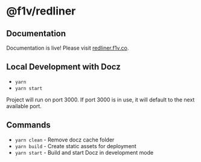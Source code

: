 # @f1v/redliner

## Documentation

Documentation is live! Please visit [redliner.f1v.co](https://redliner.f1v.co).

## Local Development with Docz

- `yarn`
- `yarn start`

Project will run on port 3000. If port 3000 is in use, it will default to the next available port.

## Commands

- `yarn clean` - Remove docz cache folder
- `yarn build` - Create static assets for deployment
- `yarn start` - Build and start Docz in development mode
